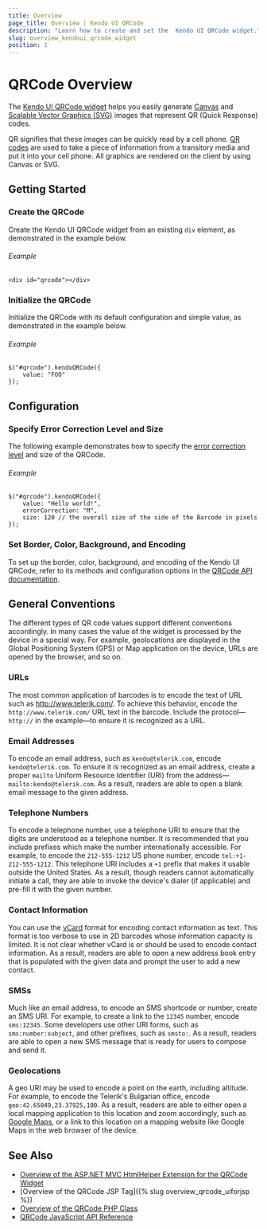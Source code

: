 ```yaml
---
title: Overview
page_title: Overview | Kendo UI QRCode
description: "Learn how to create and set the  Kendo UI QRCode widget."
slug: overview_kendoui_qrcode_widget
position: 1
---
```


# QRCode Overview

The [Kendo UI QRCode widget](http://demos.telerik.com/kendo-ui/qrcode/index) helps you easily generate [Canvas](https://en.wikipedia.org/wiki/Canvas_X) and [Scalable Vector Graphics (SVG)](https://en.wikipedia.org/wiki/Scalable_Vector_Graphics) images that represent QR (Quick Response) codes.

QR signifies that these images can be quickly read by a cell phone. [QR codes](https://en.wikipedia.org/wiki/QR_code) are used to take a piece of information from a transitory media and put it into your cell phone. All graphics are rendered on the client by using Canvas or SVG.

## Getting Started

### Create the QRCode

Create the Kendo UI QRCode widget from an existing `div` element, as demonstrated in the example below.

###### Example

    <div id="qrcode"></div>

### Initialize the QRCode

Initialize the QRCode with its default configuration and simple value, as demonstrated in the example below.

###### Example

    $("#qrcode").kendoQRCode({
        value: "FOO"
    });

## Configuration

### Specify Error Correction Level and Size

The following example demonstrates how to specify the [error correction level](http://en.wikipedia.org/wiki/QR_code#Error_correction) and size of the QRCode.

###### Example

    $("#qrcode").kendoQRCode({
        value: "Hello world!",
		errorCorrection: "M",
		size: 120 // the overall size of the side of the Barcode in pixels
    });

### Set Border, Color, Background, and Encoding

To set up the border, color, background, and encoding of the Kendo UI QRCode, refer to its methods and configuration options in the [QRCode API documentation](/api/javascript/dataviz/ui/qrcode).

## General Conventions

The different types of QR code values support different conventions accordingly. In many cases the value of the widget is processed by the device in a special way. For example, geolocations are displayed in the Global Positioning System (GPS) or Map application on the device, URLs are opened by the browser, and so on.

### URLs

The most common application of barcodes is to encode the text of URL such as http://www.telerik.com/. To achieve this behavior, encode the `http://www.telerik.com/` URL text in the barcode. Include the protocol&mdash;`http://` in the example&mdash;to ensure it is recognized as a URL.

### Email Addresses

To encode an email address, such as `kendo@telerik.com`, encode `kendo@telerik.com`. To ensure it is recognized as an email address, create a proper `mailto` Uniform Resource Identifier (URI) from the address&mdash;`mailto:kendo@telerik.com`. As a result, readers are able to open a blank email message to the given address.

### Telephone Numbers

To encode a telephone number, use a telephone URI to ensure that the digits are understood as a telephone number. It is recommended that you include prefixes which make the number internationally accessible. For example, to encode the `212-555-1212` US phone number, encode `tel:+1-212-555-1212`. This telephone URI includes a `+1` prefix that makes it usable outside the United States. As a result, though readers cannot automatically initiate a call, they are able to invoke the device's dialer (if applicable) and pre-fill it with the given number.

### Contact Information

You can use the [vCard](http://en.wikipedia.org/wiki/VCard) format for encoding contact information as text. This format is too verbose to use in 2D barcodes whose information capacity is limited. It is not clear whether vCard is or should be used to encode contact information. As a result, readers are able to open a new address book entry that is populated with the given data and prompt the user to add a new contact.

### SMSs

Much like an email address, to encode an SMS shortcode or number, create an SMS URI. For example, to create a link to the `12345` number, encode `sms:12345`. Some developers use other URI forms, such as `sms:number:subject`, and other prefixes, such as `smsto:`. As a result, readers are able to open a new SMS message that is ready for users to compose and send it.

### Geolocations

A geo URI may be used to encode a point on the earth, including altitude. For example, to encode the Telerik's Bulgarian office, encode `geo:42.65049,23.37925,100`. As a result, readers are able to either open a local mapping application to this location and zoom accordingly, such as [Google Maps](https://www.google.bg/maps/), or a link to this location on a mapping website like Google Maps in the web browser of the device.

## See Also

* [Overview of the ASP.NET MVC HtmlHelper Extension for the QRCode Widget](/aspnet-mvc/helpers/qrcode/overview)
* [Overview of the QRCode JSP Tag]({% slug overview_qrcode_uiforjsp %})
* [Overview of the QRCode PHP Class](/php/widgets/qrcode/overview)
* [QRCode JavaScript API Reference](/api/javascript/dataviz/ui/qrcode)
